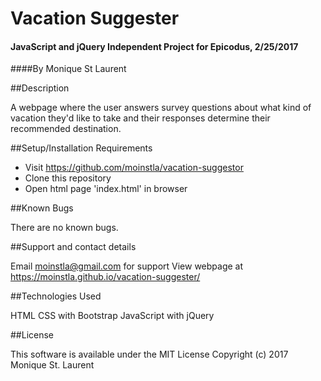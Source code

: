 # Vacation Suggester

#### JavaScript and jQuery Independent Project for Epicodus, 2/25/2017

####By Monique St Laurent

##Description

A webpage where the user answers survey questions about what kind of vacation they'd like to take and their responses determine their recommended destination.

##Setup/Installation Requirements

* Visit https://github.com/moinstla/vacation-suggestor
* Clone this repository
* Open html page 'index.html' in browser

##Known Bugs

There are no known bugs.

##Support and contact details

Email moinstla@gmail.com for support
View webpage at https://moinstla.github.io/vacation-suggester/

##Technologies Used

HTML
CSS with Bootstrap
JavaScript with jQuery

##License

This software is available under the MIT License Copyright (c) 2017 Monique St. Laurent
